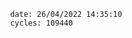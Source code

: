 

                date: 26/04/2022 14:35:10
                cycles: 109440

                         